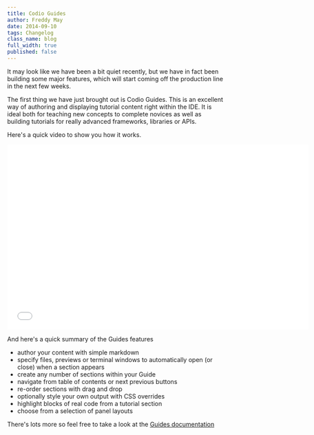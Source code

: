 ```yaml
---
title: Codio Guides
author: Freddy May
date: 2014-09-10
tags: Changelog
class_name: blog
full_width: true
published: false
---
```


It may look like we have been a bit quiet recently, but we have in fact been building some major features, which will start coming off the production line in the next few weeks.

The first thing we have just brought out is Codio Guides. This is an excellent way of authoring and displaying tutorial content right within the IDE. It is ideal both for teaching new concepts to complete novices as well as building tutorials for really advanced frameworks, libraries or APIs.

Here's a quick video to show you how it works.

<iframe src="//player.vimeo.com/video/105219223" width="700" height="430" frameborder="0" webkitallowfullscreen mozallowfullscreen allowfullscreen></iframe>

And here's a quick summary of the Guides features

- author your content with simple markdown
- specify files, previews or terminal windows to automatically open (or close) when a section appears
- create any number of sections within your Guide
- navigate from table of contents or next previous buttons
- re-order sections with drag and drop
- optionally style your own output with CSS overrides
- highlight blocks of real code from a tutorial section
- choose from a selection of panel layouts

There's lots more so feel free to take a look at the [Guides documentation](/docs/guides)